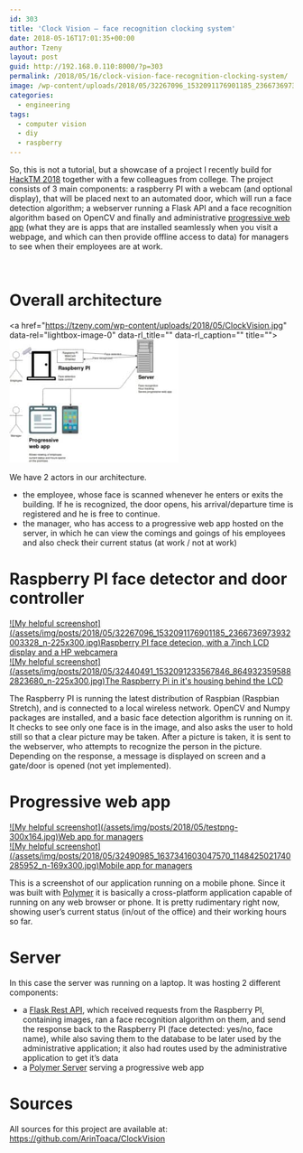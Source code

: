 ```yaml
---
id: 303
title: 'Clock Vision – face recognition clocking system'
date: 2018-05-16T17:01:35+00:00
author: Tzeny
layout: post
guid: http://192.168.0.110:8000/?p=303
permalink: /2018/05/16/clock-vision-face-recognition-clocking-system/
image: /wp-content/uploads/2018/05/32267096_1532091176901185_2366736973932003328_n-360x210.jpg
categories:
  - engineering
tags:
  - computer vision
  - diy
  - raspberry
---
```

So, this is not a tutorial, but a showcase of a project I recently build for [HackTM 2018](https://hacktm.ro/) together with a few colleagues from college. The project consists of 3 main components: a raspberry PI with a webcam (and optional display), that will be placed next to an automated door, which will run a face detection algorithm; a webserver running a Flask API and a face recognition algorithm based on OpenCV and finally and administrative [progressive web app](https://developers.google.com/web/progressive-web-apps/) (what they are is apps that are installed seamlessly when you visit a webpage, and which can then provide offline access to data) for managers to see when their employees are at work.

 

# Overall architecture

<a href="https://tzeny.com/wp-content/uploads/2018/05/ClockVision.jpg" data-rel="lightbox-image-0" data-rl\_title="" data-rl\_caption="" title="">![My helpful screenshot](/assets/img/posts/2018/05/ClockVision-300x218.jpg)</a>

We have 2 actors in our architecture.

  * the employee, whose face is scanned whenever he enters or exits the building. If he is recognized, the door opens, his arrival/departure time is registered and he is free to continue.
  * the manager, who has access to a progressive web app hosted on the server, in which he can view the comings and goings of his employees and also check their current status (at work / not at work)

# Raspberry PI face detector and door controller

<div class="rl-gallery-container" id="rl-gallery-container-22" data-gallery_id="0"> <div class="rl-gallery rl-basicgrid-gallery " id="rl-gallery-22" data-gallery_no="22"> 

<div class="rl-gallery-item">
  <a href="https://tzeny.com/wp-content/uploads/2018/05/32267096_1532091176901185_2366736973932003328_n.jpg" title="Raspberry PI face detecion, with a 7inch LCD display and a HP webcamera" data-rl_title="Raspberry PI face detecion, with a 7inch LCD display and a HP webcamera" class="rl-gallery-link" data-rl_caption="" data-rel="lightbox-gallery-22">![My helpful screenshot](/assets/img/posts/2018/05/32267096_1532091176901185_2366736973932003328_n-225x300.jpg)<span class="rl-gallery-caption"><span class="rl-gallery-item-title">Raspberry PI face detecion, with a 7inch LCD display and a HP webcamera</span></span></a>
</div>

<div class="rl-gallery-item">
  <a href="https://tzeny.com/wp-content/uploads/2018/05/32440491_1532091233567846_8649323595882823680_n.jpg" title="The Raspberry Pi in it's housing behind the LCD" data-rl_title="The Raspberry Pi in it's housing behind the LCD" class="rl-gallery-link" data-rl_caption="" data-rel="lightbox-gallery-22">![My helpful screenshot](/assets/img/posts/2018/05/32440491_1532091233567846_8649323595882823680_n-225x300.jpg)<span class="rl-gallery-caption"><span class="rl-gallery-item-title">The Raspberry Pi in it's housing behind the LCD</span></span></a>
</div></div> </div>

The Raspberry PI is running the latest distribution of Raspbian (Raspbian Stretch), and is connected to a local wireless network. OpenCV and Numpy packages are installed, and a basic face detection algorithm is running on it. It checks to see only one face is in the image, and also asks the user to hold still so that a clear picture may be taken. After a picture is taken, it is sent to the webserver, who attempts to recognize the person in the picture. Depending on the response, a message is displayed on screen and a gate/door is opened (not yet implemented).

# Progressive web app

<div class="rl-gallery-container" id="rl-gallery-container-23" data-gallery_id="0"> <div class="rl-gallery rl-basicgrid-gallery " id="rl-gallery-23" data-gallery_no="23"> 

<div class="rl-gallery-item">
  <a href="https://tzeny.com/wp-content/uploads/2018/05/testpng.jpg" title="Web app for managers" data-rl_title="Web app for managers" class="rl-gallery-link" data-rl_caption="" data-rel="lightbox-gallery-23">![My helpful screenshot](/assets/img/posts/2018/05/testpng-300x164.jpg)<span class="rl-gallery-caption"><span class="rl-gallery-item-title">Web app for managers</span></span></a>
</div>

<div class="rl-gallery-item">
  <a href="https://tzeny.com/wp-content/uploads/2018/05/32490985_1637341603047570_1148425021740285952_n.jpg" title="Mobile app for managers" data-rl_title="Mobile app for managers" class="rl-gallery-link" data-rl_caption="" data-rel="lightbox-gallery-23">![My helpful screenshot](/assets/img/posts/2018/05/32490985_1637341603047570_1148425021740285952_n-169x300.jpg)<span class="rl-gallery-caption"><span class="rl-gallery-item-title">Mobile app for managers</span></span></a>
</div></div> </div>

This is a screenshot of our application running on a mobile phone. Since it was built with [Polymer](https://www.polymer-project.org/3.0/toolbox/) it is basically a cross-platform application capable of running on any web browser or phone. It is pretty rudimentary right now, showing user’s current status (in/out of the office) and their working hours so far.

# Server

In this case the server was running on a laptop. It was hosting 2 different components:

  * a [Flask Rest API](https://flask-restful.readthedocs.io/en/latest/), which received requests from the Raspberry PI, containing images, ran a face recognition algorithm on them, and send the response back to the Raspberry PI (face detected: yes/no, face name), while also saving them to the database to be later used by the administrative application; it also had routes used by the administrative application to get it’s data
  * a [Polymer Server](https://www.polymer-project.org/3.0/docs/about_30) serving a progressive web app

# 

# Sources

All sources for this project are available at: <https://github.com/ArinToaca/ClockVision>
